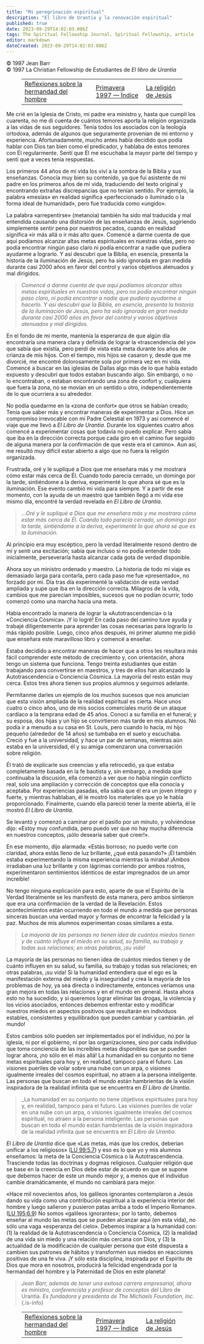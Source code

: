```yaml
---
title: "Mi peregrinación espiritual"
description: "El libro de Urantia y la renovación espiritual"
published: true
date: 2023-09-29T14:02:03.086Z
tags: The Spiritual Fellowship Journal, Spiritual Fellowship, article
editor: markdown
dateCreated: 2023-09-29T14:02:03.086Z
---
```


<p class="v-card v-sheet theme--light grey lighten-3 px-2">© 1997 Jean Barr<br>© 1997 La Christian Fellowship de Estudiantes de <i>El libro de Urantia</i></p>
<figure class="table chapter-navigator">
  <table>
    <tbody>
      <tr>
        <td>
        <a href="/es/article/William_M_Kelly/Thoughts_on_the_Brotherhood_of_Man">
          <span class="mdi mdi-arrow-left-drop-circle"></span><span class="pl-2">Reflexiones sobre la hermandad del hombre</span>
        </a>
        </td>
        <td>
        <a href="/es/index/articles_spiritual_fellowship_journal#primavera-1997">
          <span class="mdi mdi-book-open-variant"></span><span class="pl-2">Primavera 1997 — Índice</span>
        </a>
        </td>
        <td>
        <a href="/es/article/Bruce_Jackson/The_Religion_of_Jesus">
          <span class="pr-2">La religión de Jesús</span><span class="mdi mdi-arrow-right-drop-circle"></span>
        </a>
        </td>
      </tr>
    </tbody>
  </table>
</figure>





Me crié en la Iglesia de Cristo, mi padre era ministro y, hasta que cumplí los cuarenta, no me di cuenta de cuántos temores aporta la religión organizada a las vidas de sus seguidores. Tenía todos los asociados con la teología ortodoxa, además de algunos que seguramente provenían de mi entorno y experiencia. Afortunadamente, mucho antes había decidido que podía hablar con Dios tan bien como el predicador, y hablaba de estos temores con Él regularmente. Sentí que Él me escuchaba la mayor parte del tiempo y sentí que a veces tenía respuestas.

Los primeros 44 años de mi vida los viví a la sombra de la Biblia y sus enseñanzas. Conocía muy bien su contenido, ya que fui asistente de mi padre en los primeros años de mi vida, traduciendo del texto original y encontrando extrañas discrepancias que no tenían sentido. Por ejemplo, la palabra «mesías» en realidad significa «perfeccionado o iluminado o la forma ideal de humanidad», pero fue traducida como «ungido».

La palabra «arrepentirse» (metanoia) también ha sido mal traducida y mal entendida causando una distorsión de las enseñanzas de Jesús, sugiriendo simplemente sentir pena por nuestros pecados, cuando en realidad significa «ir más allá o ir más alto que». Comencé a darme cuenta de que aquí podíamos alcanzar altas metas espirituales en nuestras vidas, pero no podía encontrar ningún paso claro ni podía encontrar a nadie que pudiera ayudarme a lograrlo. Y así descubrí que la Biblia, en esencia, presenta la historia de la iluminación de Jesús, pero ha sido ignorada en gran medida durante casi 2000 años en favor del control y varios objetivos atenuados y mal dirigidos.

> _Comencé a darme cuenta de que aquí podíamos alcanzar altas metas espirituales en nuestras vidas, pero no podía encontrar ningún paso claro, ni podía encontrar a nadie que pudiera ayudarme a hacerlo. Y así descubrí que la Biblia, en esencia, presenta la historia de la iluminación de Jesús, pero ha sido ignorada en gran medida durante casi 2000 años en favor del control y varios objetivos atenuados y mal dirigidos._

En el fondo de mi mente, mantenía la esperanza de que algún día encontraría una manera clara y definida de lograr la «trascendencia del yo» que sabía que existía, pero perdí de vista esta meta durante los años de crianza de mis hijos. Con el tiempo, mis hijos se casaron y, desde que me divorcié, me encontré dolorosamente sola por primera vez en mi vida. Comencé a buscar en las iglesias de Dallas algo más de lo que había estado expuesto y descubrí que todos estaban buscando algo. Sin embargo, o no lo encontraban, o estaban encontrando una zona de confort y, cualquiera que fuera la zona, no se movían en un sentido u otro, independientemente de lo que ocurriera a su alrededor.

No podía quedarme en la «zona de confort» que otros se habían creado; Tenía que saber más y encontrar maneras de experimentar a Dios. Hice un compromiso irrevocable con mi Padre Celestial en 1973 y así comencé el viaje que me llevó a _El Libro de Urantia_. Durante los siguientes cuatro años comencé a experimentar cosas que todavía no puedo explicar. Pero sabía que iba en la dirección correcta porque cada giro en el camino fue seguido de alguna manera por la confirmación de que «este era el camino». Aun así, me resultó muy difícil estar abierto a algo que no fuera la religión organizada.

Frustrada, oré y le supliqué a Dios que me enseñara más y me mostrara cómo estar más cerca de Él. Cuando todo parecía cerrado, un domingo por la tarde, sintiéndome a la deriva, experimenté lo que ahora sé que es la iluminación. Ese evento cambió mi vida para siempre. Y a partir de ese momento, con la ayuda de un maestro que también llegó a mi vida ese mismo día, encontré la verdad revelada en _El Libro de Urantia_.

> _...Oré y le supliqué a Dios que me enseñara más y me mostrara cómo estar más cerca de Él. Cuando todo parecía cerrado, un domingo por la tarde, sintiéndome a la deriva, experimenté lo que ahora sé que es la iluminación._

Al principio era muy escéptico, pero la verdad literalmente resonó dentro de mí y sentí una excitación; sabía que incluso si no podía entender todo inicialmente, perseveraría hasta alcanzar cada gota de verdad disponible.

Ahora soy un ministro ordenado y maestro. La historia de todo mi viaje es demasiado larga para contarla, pero cada paso me fue «presentado», no forzado por mí. Día tras día experimenté la validación de esta verdad ampliada y supe que iba en la dirección correcta. Milagros de la vida, cambios que me parecían imposibles, sucesos que no podían ocurrir, todo comenzó como una marcha hacia una meta.

Había encontrado la manera de lograr la «Autotrascendencia» o la «Conciencia Cósmica». ¡Y lo logré! En cada paso del camino tuve ayuda y trabajé diligentemente para aprender las cosas necesarias para lograrlo lo más rápido posible. Luego, cinco años después, mi primer alumno me pidió que enseñara este maravilloso libro y comencé a enseñar.

Estaba decidido a encontrar maneras de hacer que a otros les resultara más fácil comprender este método de crecimiento y, con orientación, ahora tengo un sistema que funciona. Tengo treinta estudiantes que están trabajando para convertirse en maestros, y tres de ellos han alcanzado la Autotrascendencia o Conciencia Cósmica. La mayoría del resto están muy cerca. Estos tres ahora tienen sus propios alumnos y seguimos adelante.

Permítanme darles un ejemplo de los muchos sucesos que nos anuncian que esta visión ampliada de la realidad espiritual es cierta. Hace unos cuatro o cinco años, uno de mis socios comerciales murió de un ataque cardíaco a la temprana edad de 45 años. Conocí a su familia en el funeral; y su esposa, dos hijas y un hijo se convirtieron más tarde en mis alumnos. No podía ir a menudo a su casa en St. Louis, pero cuando lo hacía, mi hijo pequeño (alrededor de 14 años) se tumbaba en el suelo y escuchaba. Creció y fue a la universidad, y hace un par de semanas, mientras aún estaba en la universidad, él y su amiga comenzaron una conversación sobre religión.

Él trató de explicarle sus creencias y ella retrocedió, ya que estaba completamente basada en la fe bautista y, sin embargo, a medida que continuaba la discusión, ella comenzó a ver que no había ningún conflicto real, solo una ampliación y corrección de conceptos que ella conocía y aceptaba. Por experiencias pasadas, ella sabía que él era un joven íntegro y fuerte, y mientras hablaban, él le mostró los materiales que yo le había proporcionado. Finalmente, cuando ella pareció tener la mente abierta, él le mostró _El Libro de Urantia_.

Se levantó y comenzó a caminar por el pasillo por un minuto, y volviéndose dijo: «Estoy muy confundida, pero puedo ver que no hay mucha diferencia en nuestros conceptos, ¡sólo desearía saber qué creer!».

En ese momento, dijo alarmada: «Estás borroso; no puedo verte con claridad, ahora estás lleno de luz brillante, ¿qué está pasando?» ¡Él también estaba experimentando la misma experiencia mientras la miraba! ¡Ambos irradiaban una luz brillante y con lágrimas corriendo por ambos rostros, experimentaron sentimientos idénticos de estar impregnados de un amor increíble!

No tengo ninguna explicación para esto, aparte de que el Espíritu de la Verdad literalmente se les manifestó de esta manera, pero ambos sintieron que era una confirmación de la verdad de la Revelación. Estos acontecimientos están ocurriendo en todo el mundo a medida que personas sinceras buscan una verdad mayor y formas de encontrar la felicidad y la paz. Muchos de mis alumnos experimentan cosas similares a esta.

> _La mayoría de las personas no tienen idea de cuántos miedos tienen y de cuánto influye el miedo en su salud, su familia, su trabajo y todas sus relaciones; en otras palabras, ¡su vida!_

La mayoría de las personas no tienen idea de cuántos miedos tienen y de cuánto influyen en su salud, su familia, su trabajo y todas sus relaciones; en otras palabras, ¡su vida! Si la humanidad entendiera que el ego es la manifestación externa del miedo y la inseguridad y crea la mayoría de los problemas de hoy, ya sea directa o indirectamente, entonces veríamos una gran mejora en todas las relaciones y en el mundo en general. Hasta ahora esto no ha sucedido, y si queremos lograr eliminar las drogas, la violencia y los vicios asociados, entonces debemos enfrentar esto y modificar nuestros miedos en aspectos positivos que resultarán en individuos estables, consistentes y equilibrados que pueden cambiar y cambiarán. ¡el mundo!

Estos cambios sólo pueden ser implementados por el individuo, no por la iglesia, ni por el gobierno, ni por las organizaciones, sino por cada individuo que toma conciencia de las increíbles metas disponibles que se pueden lograr ahora, ¡no sólo en el más allá! La humanidad en su conjunto no tiene metas espirituales para hoy y, en realidad, tampoco para el futuro. Las visiones pueriles de volar sobre una nube con un arpa, o visiones igualmente irreales del cosmos espiritual, no atraen a la persona inteligente. Las personas que buscan en todo el mundo están hambrientas de la visión inspiradora de la realidad infinita que se encuentra en _El Libro de Urantia_.

> _La humanidad en su conjunto no tiene objetivos espirituales para hoy y, en realidad, tampoco para el futuro. Las visiones pueriles de volar en una nube con un arpa, o visiones igualmente irreales del cosmos espiritual, no atraen a la persona inteligente. Las personas que buscan en todo el mundo están hambrientas de la visión inspiradora de la realidad infinita que se encuentra en _El Libro de Urantia_.

_El Libro de Urantia_ dice que «Las metas, más que los credos, deberían unificar a los religiosos» (<a id="a81_100"></a>[LU 99:5.7](/es/The_Urantia_Book/99#p5_7)) y eso es lo que yo y mis alumnos enseñamos: la meta de la Conciencia Cósmica o la Autotrascendencia. Trasciende todas las doctrinas y dogmas religiosos. Cualquier religión que se base en la creencia en Dios debe estar de acuerdo en que se supone que debemos hacer de este un mundo mejor y, a menos que el individuo cambie dramáticamente, el mundo no cambiará para mejor.

«Hace mil novecientos años, los galileos ignorantes contemplaron a Jesús dando su vida como una contribución espiritual a la experiencia interior del hombre y luego salieron y pusieron patas arriba a todo el Imperio Romano». (<a id="a83_226"></a>[LU 195:6.9](/es/The_Urantia_Book/195#p6_9)) No somos «galileos ignorantes»; por lo tanto, debemos enseñar al mundo las metas que se pueden alcanzar aquí (en esta vida), no sólo una vaga «esperanza del cielo». Debemos inspirar a la humanidad con: (1) la realidad de la Autotrascendencia o Conciencia Cósmica, (2) la realidad de una vida sin miedo y una relación más cercana con Dios, y (3) la actualidad de la modificación de cualquier persona que esté dispuesta a cambien sus patrones de hábitos y transformen sus miedos en reacciones positivas de una fe viva. ¡Y sólo esta disciplina, inspirada por el Espíritu de Dios que mora en nosotros, producirá la felicidad engendrada por la hermandad del hombre y la Paternidad de Dios en este planeta!

> _Jean Barr, además de tener una exitosa carrera empresarial, ahora es ministro, conferencista y profesor de conceptos del_ Libro de Urantia. _Es fundadora y presidenta de The Michaels Foundation, Inc._
{.is-info}



<figure class="table chapter-navigator">
  <table>
    <tbody>
      <tr>
        <td>
        <a href="/es/article/William_M_Kelly/Thoughts_on_the_Brotherhood_of_Man">
          <span class="mdi mdi-arrow-left-drop-circle"></span><span class="pl-2">Reflexiones sobre la hermandad del hombre</span>
        </a>
        </td>
        <td>
        <a href="/es/index/articles_spiritual_fellowship_journal#primavera-1997">
          <span class="mdi mdi-book-open-variant"></span><span class="pl-2">Primavera 1997 — Índice</span>
        </a>
        </td>
        <td>
        <a href="/es/article/Bruce_Jackson/The_Religion_of_Jesus">
          <span class="pr-2">La religión de Jesús</span><span class="mdi mdi-arrow-right-drop-circle"></span>
        </a>
        </td>
      </tr>
    </tbody>
  </table>
</figure>
